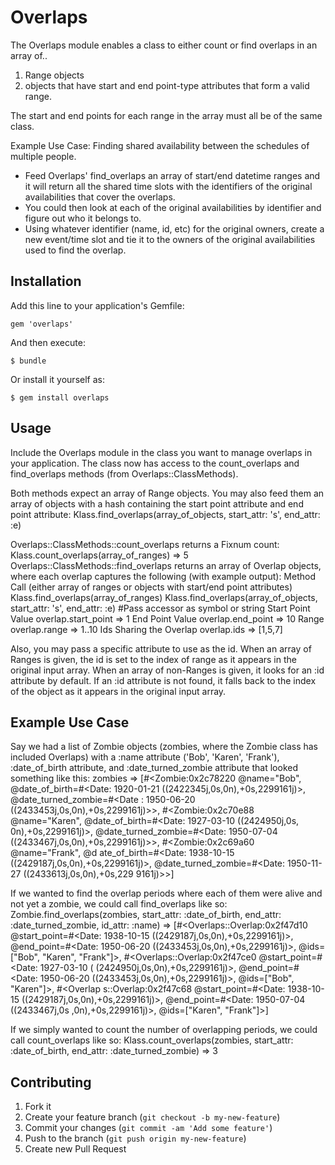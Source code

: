 # Overlaps

The Overlaps module enables a class to either count or find overlaps in an array of..
  1) Range objects
  2) objects that have start and end point-type attributes that form a valid range.

The start and end points for each range in the array must all be of the same class.

Example Use Case: Finding shared availability between the schedules of multiple people.
* Feed Overlaps' find_overlaps an array of start/end datetime ranges and it will return all the shared time slots with the identifiers of the original availabilities that cover the overlaps.
* You could then look at each of the original availabilities by identifier and figure out who it belongs to.
* Using whatever identifier (name, id, etc) for the original owners, create a new event/time slot and tie it to the owners of the original availabilities used to find the overlap.

## Installation

Add this line to your application's Gemfile:

    gem 'overlaps'

And then execute:

    $ bundle

Or install it yourself as:

    $ gem install overlaps

## Usage

Include the Overlaps module in the class you want to manage overlaps in your application.  The class now has access to the count_overlaps and find_overlaps methods (from Overlaps::ClassMethods).

Both methods expect an array of Range objects.  You may also feed them an array of objects with a hash containing the start point attribute and end point attribute:
    Klass.find_overlaps(array_of_objects, start_attr: 's', end_attr: :e)

Overlaps::ClassMethods::count_overlaps returns a Fixnum count:
    Klass.count_overlaps(array_of_ranges) => 5
Overlaps::ClassMethods::find_overlaps returns an array of Overlap objects, where each overlap captures the following (with example output):
  Method Call (either array of ranges or objects with start/end point attributes)
    Klass.find_overlaps(array_of_ranges)
    Klass.find_overlaps(array_of_objects, start_attr: 's', end_attr: :e) #Pass accessor as symbol or string
  Start Point Value
    overlap.start_point => 1
  End Point Value
    overlap.end_point => 10
  Range
    overlap.range => 1..10
  Ids Sharing the Overlap
    overlap.ids => [1,5,7]
    
Also, you may pass a specific attribute to use as the id.  When an array of Ranges is given, the id is set to the index of range as it appears in the original input array.  When an array of non-Ranges is given, it looks for an :id attribute by default.  If an :id attribute is not found, it falls back to the index of the object as it appears in the original input array.

## Example Use Case
Say we had a list of Zombie objects (zombies, where the Zombie class has included Overlaps) with a :name attribute ('Bob', 'Karen', 'Frank'), :date_of_birth attribute, and :date_turned_zombie attribute that looked something like this:
    zombies => [#<Zombie:0x2c78220 @name="Bob", @date_of_birth=#<Date: 1920-01-21 ((2422345j,0s,0n),+0s,2299161j)>, @date_turned_zombie=#<Date
: 1950-06-20 ((2433453j,0s,0n),+0s,2299161j)>>, #<Zombie:0x2c70e88 @name="Karen", @date_of_birth=#<Date: 1927-03-10 ((2424950j,0s,
0n),+0s,2299161j)>, @date_turned_zombie=#<Date: 1950-07-04 ((2433467j,0s,0n),+0s,2299161j)>>, #<Zombie:0x2c69a60 @name="Frank", @d
ate_of_birth=#<Date: 1938-10-15 ((2429187j,0s,0n),+0s,2299161j)>, @date_turned_zombie=#<Date: 1950-11-27 ((2433613j,0s,0n),+0s,229
9161j)>>]

 If we wanted to find the overlap periods where each of them were alive and not yet a zombie, we could call find_overlaps like so:
    Zombie.find_overlaps(zombies, start_attr: :date_of_birth, end_attr: :date_turned_zombie, id_attr: :name)
    => [#<Overlaps::Overlap:0x2f47d10 @start_point=#<Date: 1938-10-15 ((2429187j,0s,0n),+0s,2299161j)>, @end_point=#<Date: 1950-06-20
((2433453j,0s,0n),+0s,2299161j)>, @ids=["Bob", "Karen", "Frank"]>, #<Overlaps::Overlap:0x2f47ce0 @start_point=#<Date: 1927-03-10 (
(2424950j,0s,0n),+0s,2299161j)>, @end_point=#<Date: 1950-06-20 ((2433453j,0s,0n),+0s,2299161j)>, @ids=["Bob", "Karen"]>, #<Overlap
s::Overlap:0x2f47c68 @start_point=#<Date: 1938-10-15 ((2429187j,0s,0n),+0s,2299161j)>, @end_point=#<Date: 1950-07-04 ((2433467j,0s
,0n),+0s,2299161j)>, @ids=["Karen", "Frank"]>]

  If we simply wanted to count the number of overlapping periods, we could call count_overlaps like so:
    Klass.count_overlaps(zombies, start_attr: :date_of_birth, end_attr: :date_turned_zombie) => 3

## Contributing

1. Fork it
2. Create your feature branch (`git checkout -b my-new-feature`)
3. Commit your changes (`git commit -am 'Add some feature'`)
4. Push to the branch (`git push origin my-new-feature`)
5. Create new Pull Request
